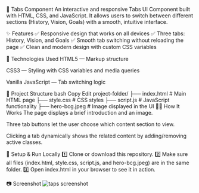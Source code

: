 📑 Tabs Component
An interactive and responsive Tabs UI Component built with HTML, CSS, and JavaScript.
It allows users to switch between different sections (History, Vision, Goals) with a smooth, intuitive interface.

✨ Features
✅ Responsive design that works on all devices
✅ Three tabs: History, Vision, and Goals
✅ Smooth tab switching without reloading the page
✅ Clean and modern design with custom CSS variables

🚀 Technologies Used
HTML5 — Markup structure

CSS3 — Styling with CSS variables and media queries

Vanilla JavaScript — Tab switching logic

📁 Project Structure
bash
Copy
Edit
project-folder/
├── index.html # Main HTML page
├── style.css # CSS styles
├── script.js # JavaScript functionality
├── hero-bcg.jpeg # Image displayed in the UI
🧑‍💻 How It Works
The page displays a brief introduction and an image.

Three tab buttons let the user choose which content section to view.

Clicking a tab dynamically shows the related content by adding/removing active classes.

🔧 Setup & Run Locally
1️⃣ Clone or download this repository.
2️⃣ Make sure all files (index.html, style.css, script.js, and hero-bcg.jpeg) are in the same folder.
3️⃣ Open index.html in your browser to see it in action.

📷 Screenshot
<img src="./file/sceenshot.PNG" alt="taps screenshot">
